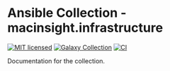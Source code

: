 # Ansible Collection - macinsight.infrastructure

[![MIT licensed][badge-license]][link-license]
[![Galaxy Collection][badge-collection]][link-galaxy]
[![CI][badge-gh-actions]][link-gh-actions]

Documentation for the collection.


[badge-gh-actions]: https://github.com/geerlingguy/ansible-collection-mac/workflows/CI/badge.svg?event=push
[link-gh-actions]: https://github.com/geerlingguy/ansible-collection-mac/actions?query=workflow%3ACI
[badge-collection]: https://img.shields.io/badge/collection-geerlingguy.mac-blue
[link-galaxy]: https://galaxy.ansible.com/geerlingguy/mac
[badge-license]: https://img.shields.io/github/license/macinsight/ansible-collection-infra.svg
[link-license]: https://github.com/macinsight/ansible-collection-infrastructure/blob/master/LICENSE
[badge-gh-actions]: https://github.com/geerlingguy/ansible-role-homebrew/workflows/CI/badge.svg?event=push
